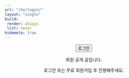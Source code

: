 ```yaml
---
url: "/ko/login/"
layout: "single"
build:
 render: always
 list: never
hidemeta: true
---
```


<div style="text-align: center;">

<button class="custom-button" onclick="netlifyIdentity.open('login')">로그인</button>

회원 공개 글입니다.

로그인 또는 무료 회원가입 후 진행해주세요.

</div>

<script>
  if (window.netlifyIdentity) {
    window.netlifyIdentity.on("login", function(user) {
      window.location.href = "/ko/logout/";
    });
  }
</script>